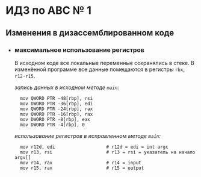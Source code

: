 # ИДЗ по АВС № 1
## **Изменения в дизассемблированном коде**
- ### **максимальное использование регистров**
  В исходном коде все локальные переменные сохранялись в стеке. В изменённой программе все данные помещаются в регистры `rbx`, `r12-r15`.<br>

  *запись данных в исходном методе `main`:*
  ```
    mov	QWORD PTR -48[rbp], rsi
    mov	DWORD PTR -36[rbp], edi
	mov	QWORD PTR -24[rbp], rax
    mov	QWORD PTR -16[rbp], rax
    mov	DWORD PTR -8[rbp], eax
    mov	DWORD PTR -4[rbp], 0
  ```
  *использование регистров в исправленном методе `main`:*
  ```
    mov r12d, edi                   # r12d = edi = int argc
    mov r13, rsi                    # r13 = rsi = указатель на начало argv[]
    mov r14, rax                    # r14 = input
    mov r15, rax                    # r15 = output
  ```
